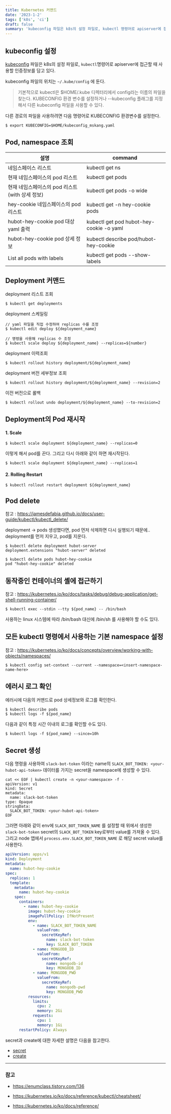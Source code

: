 ```yaml
---
title: Kubernetes 커맨드
date: '2023-1-2'
tags: ['k8s', 'ci']
draft: false
summary: 'kubeconfig 파일은 k8s의 설정 파일로, kubectl 명령어로 apiserver에 접근할 때 사용할 인증정보를 담고 있다.'
---
```


## kubeconfig 설정

[kubeconfig](https://kubernetes.io/ko/docs/concepts/configuration/organize-cluster-access-kubeconfig/) 파일은 k8s의 설정 파일로, `kubectl`명령어로 apiserver에 접근할 때 사용할 인증정보를 담고 있다.

kubeconfig 파일의 위치는 `~/.kube/config` 에 둔다.

> 기본적으로 kubectl은 $HOME/.kube 디렉터리에서 config라는 이름의 파일을 찾는다. KUBECONFIG 환경 변수를 설정하거나 --kubeconfig 플래그를 지정해서 다른 kubeconfig 파일을 사용할 수 있다.

다른 경로의 파일을 사용하려면 다음 명령어로 KUBECONFIG 환경변수를 설정한다.

```shell
$ export KUBECONFIG=$HOME/kubeconfig_mskang.yaml
```

## Pod, namespace 조회

| 설명                                            | command                                  |
| ----------------------------------------------- | ---------------------------------------- |
| 네임스페이스 리스트                             | kubectl get ns                           |
| 현재 네임스페이스의 pod 리스트                  | kubectl get pods                         |
| 현재 네임스페이스의 pod 리스트 (with 상세 정보) | kubectl get pods -o wide                 |
| hey-cookie 네임스페이스의 pod 리스트            | kubectl get -n hey-cookie pods           |
| hubot-hey-cookie pod 대상 yaml 출력             | kubectl get pod hubot-hey-cookie -o yaml |
| hubot-hey-cookie pod 상세 정보                  | kubectl describe pod/hubot-hey-cookie    |
| List all pods with labels                       | kubectl get pods --show-labels           |

## Deployment 커맨드

deployment 리스트 조회

```shell
$ kubectl get deployments
```

deployment 스케일링

```shell
// yaml 파일을 직접 수정하여 replicas 수를 조정
$ kubectl edit deploy ${deployment_name} 

// 명령을 사용해 replicas 수 조정
$ kubectl scale deploy ${deployment_name} --replicas=${number}
```

deployment 이력조회

```shell
$ kubectl rollout history deployment/${deployment_name}
```

deployment 버전 세부정보 조회

```shell
$ kubectl rollout history deployment/${deployment_name} --revision=2
```

이전 버전으로 롤백

```shell
$ kubectl rollout undo deployment/${deployment_name} --to-revision=2
```

## Deployment의 Pod 재시작

#### 1. Scale

```shell
$ kubectl scale deployment ${deployment_name} --replicas=0
```

이렇게 해서 pod를 끈다. 그리고 다시 아래와 같이 하면 재시작된다.

```shell
$ kubectl scale deployment ${deployment_name} --replicas=1
```

#### 2. Rolling Restart

```shell
$ kubectl rollout restart deployment ${deployment_name}
```

## Pod delete

참고 : https://jamesdefabia.github.io/docs/user-guide/kubectl/kubectl_delete/

deployment -> pods 생성했다면, pod 먼저 삭제하면 다시 실행되기 때문에.. deployment를 먼저 지우고, pod를 지운다.

```shell
$ kubectl delete deployment hubot-server
deployment.extensions "hubot-server" deleted

$ kubectl delete pods hubot-hey-cookie
pod "hubot-hey-cookie" deleted
```

## 동작중인 컨테이너의 셸에 접근하기

참고 : https://kubernetes.io/ko/docs/tasks/debug/debug-application/get-shell-running-container/

```shell
$ kubectl exec --stdin --tty ${pod_name} -- /bin/bash
```

사용하는 linux 시스템에 따라 /bin/bash 대신에 /bin/sh 를 사용해야 할 수도 있다.

## 모든 kubectl 명령에서 사용하는 기본 namespace 설정

참고 : https://kubernetes.io/ko/docs/concepts/overview/working-with-objects/namespaces/

```shell
$ kubectl config set-context --current --namespace=<insert-namespace-name-here>
```

## 에러시 로그 확인

에러시에 다음의 커맨드로 pod 상세정보와 로그를 확인한다.

```shell
$ kubectl describe pods
$ kubectl logs -f ${pod_name}
```

다음과 같이 특정 시간 이내의 로그를 확인할 수도 있다.

```shell
$ kubectl logs -f ${pod_name} --since=10h
```

## Secret 생성

다음 명령을 사용하여 `slack-bot-token` 이라는 name의 `SLACK_BOT_TOKEN: <your-hubot-api-token>` 데이터를 가지는 secret을 namespace에 생성할 수 있다.

```shell
cat << EOF | kubectl create -n <your-namespace> -f -
apiVersion: v1
kind: Secret
metadata:
  name: slack-bot-token
type: Opaque
stringData:
  SLACK_BOT_TOKEN: <your-hubot-api-token>
EOF
```

그러면 아래와 같이 env에 `SLACK_BOT_TOKEN_NAME` 를 설정할 때 위에서 생성한 `slack-bot-token` secret의 `SLACK_BOT_TOKEN` key로부터 value를 가져올 수 있다. <br />
그리고 node 앱에서 `process.env.SLACK_BOT_TOKEN_NAME` 로 해당 secret value를 사용한다.

```yaml
apiVersion: apps/v1
kind: Deployment
metadata:
  name: hubot-hey-cookie
spec:
  replicas: 1
  template:
    metadata:
      name: hubot-hey-cookie
    spec:
      containers:
        - name: hubot-hey-cookie
          image: hubot-hey-cookie
          imagePullPolicy: IfNotPresent
          env:
            - name: SLACK_BOT_TOKEN_NAME
              valueFrom:
                secretKeyRef:
                  name: slack-bot-token
                  key: SLACK_BOT_TOKEN
            - name: MONGODB_ID
              valueFrom:
                secretKeyRef:
                  name: mongodb-id
                  key: MONGODB_ID
            - name: MONGODB_PWD
              valueFrom:
                secretKeyRef:
                  name: mongodb-pwd
                  key: MONGODB_PWD
          resources:
            limits:
              cpu: 2
              memory: 2Gi
            requests:
              cpu: 1
              memory: 1Gi
      restartPolicy: Always
```

secret과 create에 대한 자세한 설명은 다음을 참고한다. <br />

- [secret](https://kubernetes.io/ko/docs/tasks/inject-data-application/distribute-credentials-secure/)
- [create](https://kubernetes.io/docs/reference/generated/kubectl/kubectl-commands#create)

---

### 참고

- https://enumclass.tistory.com/136

- https://kubernetes.io/ko/docs/reference/kubectl/cheatsheet/

- https://kubernetes.io/ko/docs/reference/
